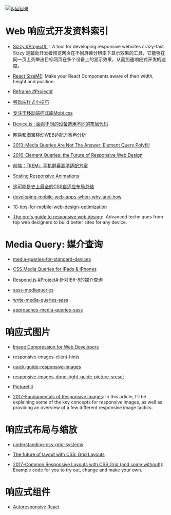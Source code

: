 [![返回目录](https://parg.co/UGo)](https://parg.co/b4z) 
 
 


# Web 响应式开发资料索引


- [Sizzy #Project# ](https://github.com/kitze/sizzy)：A tool for developing responsive websites crazy-fast. Sizzy 是辅助开发者预览网页在不同屏幕分辨率下显示效果的工具，它能够在同一页上列举出目标网页在多个设备上的显示效果，从而加速响应式开发的速度。


- [React SizeME](https://github.com/ctrlplusb/react-sizeme): Make your React Components aware of their width, height and position.

- [Reframe #Project# ](https://dollarshaveclub.github.io/reframe.js/)
 




- [移动端样式小技巧](http://www.tuicool.com/articles/niuaaar)

- [专注于移动端样式库Mobi.css](https://github.com/xcatliu/mobi.css/blob/master/dist/mobi.css)

- [Device.js : 面向不同的设备选用不同的布局代码](https://github.com/matthewhudson/device.js)

- [网易和淘宝移动WEB适配方案再分析](https://zhuanlan.zhihu.com/p/25216275)


- [2013-Media Queries Are Not The Answer: Element Query Polyfill](https://www.smashingmagazine.com/2013/06/media-queries-are-not-the-answer-element-query-polyfill/)

- [2016-Element Queries: the Future of Responsive Web Design](http://webdesign.tutsplus.com/tutorials/element-queries-the-future-of-responsive-web-design--cms-26945)


- [前端：『REM』手机屏幕高清适配方案](https://github.com/hbxeagle/rem/blob/master/HD_ADAPTER.md?utm_source=tuicool&utm_medium=referral)

- [Scaling Responsive Animations](https://css-tricks.com/scaling-responsive-animations/) 


- [这可能是史上最全的CSS自适应布局总结](http://mp.weixin.qq.com/s?__biz=MzA4ODIxMzg5MQ==&mid=2653995792&idx=1&sn=730974c4cff6d3738c52902a2f99ed7e&scene=23&srcid=0516rsLrl38nVY19S5QIKHGC#rd)

- [developing-mobile-web-apps-when-why-and-how](https://www.toptal.com/android/developing-mobile-web-apps-when-why-and-how)

- [10-tips-for-mobile-web-design-optimization](https://www.elegantthemes.com/blog/tips-tricks/10-tips-for-mobile-web-design-optimization)

- [The pro's guide to responsive web design](http://www.creativebloq.com/rwd/pros-guide-responsive-web-design-71515692):  Advanced techniques from top web designers to build better sites for any device.


# Media Query: 媒介查询

- [media-queries-for-standard-devices](https://css-tricks.com/snippets/css/media-queries-for-standard-devices/)

- [CSS Media Queries for  iPads & iPhones](http://stephen.io/mediaqueries/)

- [Respond.js #Project#](https://github.com/scottjehl/Respond):针对IE6-8的媒介查询

- [sass-mediaqueries](https://github.com/paranoida/sass-mediaqueries)
- [write-media-queries-sass](https://davidwalsh.name/write-media-queries-sass)
- [approaches-media-queries-sass](https://css-tricks.com/approaches-media-queries-sass/)


# 响应式图片


- [Image Compression for Web Developers](http://www.html5rocks.com/en/tutorials/speed/img-compression/)

- [responsive-images-client-hints](https://davidwalsh.name/responsive-images-client-hints?utm_source=tuicool&utm_medium=referral)


- [quick-guide-responsive-images](http://slicejack.com/quick-guide-responsive-images/)


- [responsive-images-done-right-guide-picture-srcset](https://www.smashingmagazine.com/2014/05/responsive-images-done-right-guide-picture-srcset/)

- [Picturefill](https://github.com/scottjehl/picturefill) 

- [2017-Fundamentals of Responsive Images](https://www.lullabot.com/articles/fundamentals-of-responsive-images): In this article, I’ll be explaining some of the key concepts for responsive images, as well as providing an overview of a few different responsive image tactics.


# 响应式布局与缩放


- [understanding-css-grid-systems](https://www.sitepoint.com/understanding-css-grid-systems/)

- [The future of layout with CSS: Grid Layouts](https://medium.com/@patrickbrosset/css-grid-layout-6c9cba6e8a5a#.abrk05o7z)

- [2017-Common Responsive Layouts with CSS Grid (and some without!)](https://parg.co/U5S): Example code for you to try out, change and make your own.

# 响应式组件



- [Autoresponsive React](https://xudafeng.github.io/autoresponsive-react/)

